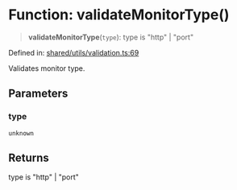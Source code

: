 # Function: validateMonitorType()

> **validateMonitorType**(`type`): type is "http" \| "port"

Defined in: [shared/utils/validation.ts:69](https://github.com/Nick2bad4u/Uptime-Watcher/blob/dca5483e793478722cd3e6e125cafcec5fc771f0/shared/utils/validation.ts#L69)

Validates monitor type.

## Parameters

### type

`unknown`

## Returns

type is "http" \| "port"
